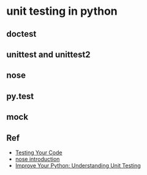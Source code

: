 # unit testing in python


## doctest


## unittest and unittest2


## nose

## py.test

## mock


## Ref

* [Testing Your Code](http://docs.python-guide.org/en/latest/writing/tests/)
* [nose introduction](http://pythontesting.net/framework/nose/nose-introduction/#no_boilerplate)
* [Improve Your Python: Understanding Unit Testing](https://jeffknupp.com/blog/2013/12/09/improve-your-python-understanding-unit-testing/)

